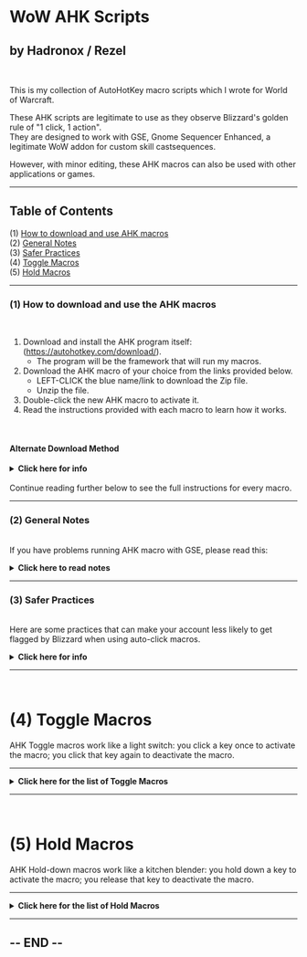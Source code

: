 # WoW AHK Scripts
## by Hadronox / Rezel
<br/>

This is my collection of AutoHotKey macro scripts which I wrote for World of Warcraft.

These AHK scripts are legitimate to use as they observe Blizzard's golden rule of "1 click, 1 action".<br/>
They are designed to work with GSE, Gnome Sequencer Enhanced, a legitimate WoW addon for custom skill castsequences.

However, with minor editing, these AHK macros can also be used with other applications or games.

------

## Table of Contents
(1) [How to download and use AHK macros](https://github.com/SiderealDay/AutoHotKey/blob/master/README.md#how-to-download-and-use-the-ahk-macros)<br/>
(2) [General Notes](https://github.com/SiderealDay/AutoHotKey/blob/master/README.md#general-notes)<br/>
(3) [Safer Practices](https://github.com/SiderealDay/AutoHotKey/blob/master/README.md#safer-practices)<br/>
(4) [Toggle Macros](https://github.com/SiderealDay/AutoHotKey/blob/master/README.md#toggle-macros)<br/>
(5) [Hold Macros](https://github.com/SiderealDay/AutoHotKey/blob/master/README.md#hold-macros)<br/>

------

### (1) How to download and use the AHK macros
<br/>

1. Download and install the AHK program itself: (https://autohotkey.com/download/).
   - The program will be the framework that will run my macros.
2. Download the AHK macro of your choice from the links provided below.
   - LEFT-CLICK the blue name/link to download the Zip file.
   - Unzip the file.
3. Double-click the new AHK macro to activate it.
4. Read the instructions provided with each macro to learn how it works.
<br/>

#### Alternate Download Method

<p><details>
<summary> <b>Click here for info</b> </summary>
<br/>

If you are having issues downloading my AHK macros as described above, here is an alternative way:

1. Go to the main page of my Github repository: (https://github.com/SiderealDay/AutoHotKey).<br/>
   - You will see a list of my AHK macro files.
2. Select the one you want.
3. Right-click the file name.
4. Click "Save target as (A)...".
5. Select a directory on your PC to download the file (such as "My Documents") then click "Save".
6. Alternatively, you can click on the file, copy/paste the script code into an empty text file, then rename its extension from `.txt` to `ahk`.

</p></details>
<br/>
Continue reading further below to see the full instructions for every macro.

------

### (2) General Notes

<br/>
If you have problems running AHK macro with GSE, please read this:
<br/>
<p><details>
<summary> <b>Click here to read notes</b> </summary>
<br/>

- Every macro has been tested to work properly in WoW, including all modifiers!

- Please check that you are using the latest updated macro.

- If the AHK macro is not working, run it as Admin.

- Check your keybinds for any conflicts, both in WoW and in your mouse software.

- If you want to use the modifier keys listed in your GSE macro, then in WoW you have to unbind the relevent mod keys for the button where your GSE macro is on. If there is a conflict between mod keys in GSE and mod keys in WoW, then WoW keybinds always take priority and your GSE mod key will never trigger. Remember that in WoW by default, `SHIFT` is bound to your second action bar, and `CTRL` is bound to your pet bar. `ALT` is normally not bound.

  - Example:<br/>
If your GSE macro is currently placed on action button 1, and it uses `SHIFT` and `ALT` to cast certain spells, then you need to unbind your `Shift+1` and `Alt+1` in your WoW keybinds.

  - Example:<br/>
Let us assume again that your GSE macro is on action button 1, and it uses `SHIFT` to cast a spell. But in WoW, you discover that you already have `Shift+1` bound to an action button, and this button is EMPTY. If you try to use your GSE macro and press `SHIFT` in this case, you will realise that nothing is happening, since WoW is pressing an EMPTY button.

- If you are using mouse keys, like MB4, to toggle or hold down your AHK macro, you need to unbind any action from those mouse keys in your mouse software, and revert their binds to "Generic", or "Back" and "Forward".

</p></details>

------

### (3) Safer Practices

<br/>
Here are some practices that can make your account less likely to get flagged by Blizzard when using auto-click macros.
<br/>
<p><details>
<summary> <b>Click here for info</b> </summary>
<br/>

I don't think we know exactly how Blizzard's Warden detection works, so we have to assume they "can" know everything, especially if given reason to investigate. So, we need to be as reasonable as possible in our practices as to not give them any cause to be less accommodating towards auto-clickers, such as AHK or mouse software, or even towards GSE.

1. No inhumanly-fast clicking speeds!<br/>
   - Use reasonable clicking speeds that humans can sustain, like 200ms or higher. Going super fast is just asking for trouble.

2. No clicking multiple keys!<br/>
   - Use an auto-clicker macro to actively click ONLY one key at a time. This simply observes the rule of "1 click, 1 action".

3. No unattended action!<br/>
   - Use common sense and never go afk while the macro is active. This can be flagged as botting.

4. No macro spam in chat!<br/>
   - Do not send your macro spam by mistake while chatting. Disable or terminate the macro beforehand. I include a "Suspend" feature in my macros for this specific purpose. Some people may report you if they see the spam and think you are doing something suspicious.

</p></details>

------
<br/>

# (4) Toggle Macros

AHK Toggle macros work like a light switch: you click a key once to activate the macro; you click that key again to deactivate the macro.

------

<p><details>
<summary> <b>Click here for the list of Toggle Macros</b> </summary>
<br/>

__(1)__
[__Classic - One Key__](https://minhaskamal.github.io/DownGit/#/home?url=https://github.com/SiderealDay/AutoHotKey/blob/master/Toggle_Classic_1Key%20[1-1].ahk)

A simple and classic `toggle` AHK macro to spam 1 key.<br/>
**Default**: Toggle `1` to spam `1` @ 150 ms delay.

<p><details>
<summary> <b>Click here to read features</b> </summary>
<br/>

```ruby
Features:
---------

+ Key modifiers (Shift, Alt, Ctrl) should work properly.
+ This AHK script will only work if WoW window is active. This option can be disabled in the script.

+ < Ctrl+PageDown > to suspend script (if you want to chat in game). (*)
+ < Ctrl+PageUp > to reload AHK script. (*)
+ < Ctrl+End > to terminate AHK script. (*)
 (*)  This command can be used outside WoW.
```

</p></details>

------

__(2)__
[__Classic - Two Keys__](https://minhaskamal.github.io/DownGit/#/home?url=https://github.com/SiderealDay/AutoHotKey/blob/master/Toggle_Classic_2Key%20[12-12].ahk)

A simple and classic `toggle` AHK macro to spam 2 keys.<br/>
**Default**: Toggle `1` to spam `1` @ 150 ms delay; Toggle `2` to spam `2` @ 150 ms delay.

<p><details>
<summary> <b>Click here to read features</b> </summary>
<br/>

```ruby
Features:
---------

+ Key modifiers (Shift, Alt, Ctrl) should work properly.
+ This AHK script will only work if WoW window is active. This option can be disabled in the script.

+ < Ctrl+PageDown > to suspend script (if you want to chat in game). (*)
+ < Ctrl+PageUp > to reload AHK script. (*)
+ < Ctrl+End > to terminate AHK script. (*)
 (*)  This command can be used outside WoW.
```

</p></details>

------

__(3)__
[__Modular - One Key__](https://minhaskamal.github.io/DownGit/#/home?url=https://github.com/SiderealDay/AutoHotKey/blob/master/Toggle_Modular_1Key%20[MB4_1].ahk)

A cutomizable `toggle` AHK macro to spam 1 key.<br/>
**Default**: Toggle `MB4` to spam `1` @ 150 ms delay.

<p><details>
<summary> <b>Click here to read features</b> </summary>
<br/>

```ruby
Features:
---------

+ Assign the key that you want to toggle.
+ Assign the key that you want to spam. This is where your GSE macros will be placed.
+ Assign delay value (in ms), as suggested by your GSE macro.
+ DEFAULT: Toggle `Mouse Button 4` to spam `1` at 150ms. 

+ All keys and delay can be customized in the CONFIG section.
+ Key modifiers (Shift, Alt, Ctrl) should work properly.
+ This AHK script will only work if WoW window is active. This option can be disabled in the script.

+ A small window will tell you when this AHK script is enabled and working.
+ To customize this window, read the INFO section inside the script.

+ < Ctrl+PageDown > to suspend script (if you want to chat in game). (*)
+ < Ctrl+PageUp > to reload AHK script. (*)
+ < Ctrl+End > to terminate AHK script. (*)
 (*)  This command can be used outside WoW.
```

</p></details>

------

__(4)__
[__Modular - Two Keys__](https://minhaskamal.github.io/DownGit/#/home?url=https://github.com/SiderealDay/AutoHotKey/blob/master/Toggle_Modular_2Key%20[MB4MB5_12].ahk)

A cutomizable `toggle` AHK macro to spam 2 keys.<br/>
**Default**: Toggle `MB4` to spam `1` @ 150 ms delay; Toggle `MB5` to spam `2` @ 150 ms delay.

<p><details>
<summary> <b>Click here to read features</b> </summary>
<br/>

```ruby
Features:
---------

+ Assign the keys that you want to toggle.
+ Assign the keys that you want to spam. This is where your GSE macros will be placed.
+ Assign delay values (in ms), as suggested by your GSE macro.
+ DEFAULT: Toggle `Mouse Button 4` to spam `1` at 150ms; Toggle `Mouse Button 5` to spam `2` at 150ms.

+ All keys and delays can be customized in the CONFIG section. Delays are separate for each key.
+ Key modifiers (Shift, Alt, Ctrl) should work properly.
+ This AHK script will only work if WoW window is active. This option can be disabled in the script.

+ A small window will tell you when this AHK script is enabled and working.
+ To customize this window, read the INFO section inside the script.

+ < Ctrl+PageDown > to suspend script (if you want to chat in game). (*)
+ < Ctrl+PageUp > to reload AHK script. (*)
+ < Ctrl+End > to terminate AHK script. (*)
 (*)  This command can be used outside WoW.
```

</p></details>

------

__(5)__
[__Modular - Three Keys__](https://minhaskamal.github.io/DownGit/#/home?url=https://github.com/SiderealDay/AutoHotKey/blob/master/Toggle_Modular_3Key.ahk)

A cutomizable `toggle` AHK macro to spam 3 keys.<br/>
**Default**: Toggle `MB4` to spam `1` @ 150 ms delay; Toggle `MB5` to spam `2` @ 150 ms delay; Toggle `3` to spam `3` @ 150 ms delay.

<p><details>
<summary> <b>Click here to read features</b> </summary>
<br/>

```ruby
Features:
---------

+ Assign the keys that you want to toggle.
+ Assign the keys that you want to spam. This is where your GSE macros will be placed.
+ Assign delay values (in ms), as suggested by your GSE macro.
+ DEFAULT: Toggle `Mouse Button 4` to spam `1` at 150ms; Toggle `Mouse Button 5` to spam `2` at 150ms; Toggle `3` to spam `3` @ 150 ms delay.

+ All keys and delays can be customized in the CONFIG section. Delays are separate for each key.
+ Key modifiers (Shift, Alt, Ctrl) should work properly.
+ This AHK script will only work if WoW window is active. This option can be disabled in the script.

+ A small window will tell you when this AHK script is enabled and working.
+ To customize this window, read the INFO section inside the script.

+ < Ctrl+PageDown > to suspend script (if you want to chat in game). (*)
+ < Ctrl+PageUp > to reload AHK script. (*)
+ < Ctrl+End > to terminate AHK script. (*)
 (*)  This command can be used outside WoW.
```

</p></details>

</p></details>

------
<br/>

# (5) Hold Macros

AHK Hold-down macros work like a kitchen blender: you hold down a key to activate the macro; you release that key to deactivate the macro.

------

<p><details>
<summary> <b>Click here for the list of Hold Macros</b> </summary>
<br/>

__(1)__
[__Classic - One Key__](https://minhaskamal.github.io/DownGit/#/home?url=https://github.com/SiderealDay/AutoHotKey/blob/master/HoldDown_Classic_1Key%20[1-1].ahk)

A simple and classic `hold-down` AHK macro to spam 1 key.<br/>
**Default**: Hold `1` to spam `1` @ 150 ms delay.

<p><details>
<summary> <b>Click here to read features</b> </summary>
<br/>

```ruby
Features:
---------

+ Key modifiers (Shift, Alt, Ctrl) should work properly.
+ This AHK script will only work if WoW window is active. This option can be disabled in the script.

+ < Ctrl+PageDown > to suspend script (if you want to chat in game). (*)
+ < Ctrl+PageUp > to reload AHK script. (*)
+ < Ctrl+End > to terminate AHK script. (*)
 (*)  This command can be used outside WoW.
```

</p></details>

------

__(2)__
[__Classic - Two Keys__](https://minhaskamal.github.io/DownGit/#/home?url=https://github.com/SiderealDay/AutoHotKey/blob/master/HoldDown_Classic_2Key%20[12-12].ahk)

A simple and classic `hold-down` AHK macro to spam 2 keys.<br/>
**Default**: Hold `1` to spam `1` @ 150 ms delay; Hold `2` to spam `2` @ 150 ms delay.

<p><details>
<summary> <b>Click here to read features</b> </summary>
<br/>

```ruby
Features:
---------

+ Key modifiers (Shift, Alt, Ctrl) should work properly.
+ This AHK script will only work if WoW window is active. This option can be disabled in the script.

+ < Ctrl+PageDown > to suspend script (if you want to chat in game). (*)
+ < Ctrl+PageUp > to reload AHK script. (*)
+ < Ctrl+End > to terminate AHK script. (*)
 (*)  This command can be used outside WoW.
```

</p></details>

------

__(3)__
[__Modular - One Key__](https://minhaskamal.github.io/DownGit/#/home?url=https://github.com/SiderealDay/AutoHotKey/blob/master/HoldDown_Modular_1Key%20[MB4_1].ahk)

A cutomizable `hold-down` AHK macro to spam 1 key.<br/>
**Default**: Hold `MB4` to spam `1` @ 150 ms delay.

<p><details>
<summary> <b>Click here to read features</b> </summary>
<br/>

```ruby
Features:
---------

+ Assign the key that you want to hold down.
+ Assign the key that you want to spam. This is where your GSE macro will be placed.
+ Assign delay value (in ms), as suggested by your GSE macro.
+ DEFAULT: Hold down `Mouse Button 4` to spam `1` at 150ms.

+ All keys and delay can be customized in the CONFIG section.
+ Key modifiers (Shift, Alt, Ctrl) should work properly.
+ This AHK script will only work if WoW window is active. This option can be disabled in the script.

+ < Ctrl+PageDown > to suspend script (if you want to chat in game). (*)
+ < Ctrl+PageUp > to reload AHK script. (*)
+ < Ctrl+End > to terminate AHK script. (*)
 (*)  This command can be used outside WoW.
```

</p></details>

------

__(4)__
[__Modular - Two Keys__](https://minhaskamal.github.io/DownGit/#/home?url=https://github.com/SiderealDay/AutoHotKey/blob/master/HoldDown_Modular_2Key%20[MB4MB5_12].ahk)

A cutomizable `hold-down` AHK macro to spam 2 keys.<br/>
**Default**: Hold `MB4` to spam `1` @ 150 ms delay; Hold `MB5` to spam `2` @ 150 ms delay.

<p><details>
<summary> <b>Click here to read features</b> </summary>
<br/>

```ruby
Features:
---------

+ Assign the keys that you want to hold down.
+ Assign the keys that you want to spam. This is where your GSE macros will be placed.
+ Assign delay values (in ms), as suggested by your GSE macro.
+ DEFAULT: Hold `Mouse Button 4` to spam `1` at 150ms; Hold `Mouse Button 5` to spam `2` at 150ms.

+ All keys and delays can be customized in the CONFIG section. Delays are separate for each key.
+ Key modifiers (Shift, Alt, Ctrl) should work properly.
+ This AHK script will only work if WoW window is active. This option can be disabled in the script.

+ < Ctrl+PageDown > to suspend script (if you want to chat in game). (*)
+ < Ctrl+PageUp > to reload AHK script. (*)
+ < Ctrl+End > to terminate AHK script. (*)
 (*)  This command can be used outside WoW.
```

</p></details>

------


__(5)__
[__Modular - Three Keys__](https://minhaskamal.github.io/DownGit/#/home?url=https://github.com/SiderealDay/AutoHotKey/blob/master/HoldDown_Modular_3Key%20[123_123].ahk)

A cutomizable `hold-down` AHK macro to spam 3 keys.<br/>
**Default**: Hold `1` to spam `1` @ 150 ms delay; Hold `2` to spam `2` @ 150 ms delay; Hold `3` to spam `3` @ 150 ms delay.

<p><details>
<summary> <b>Click here to read features</b> </summary>
<br/>

```ruby
Features:
---------

+ Assign the keys that you want to hold down.
+ Assign the keys that you want to spam. This is where your GSE macros will be placed.
+ Assign delay values (in ms), as suggested by your GSE macro.
+ DEFAULT: Hold `1` to spam `1` at 150ms; Hold `2` to spam `2` at 150ms; Hold `3` to spam `3` at 150ms.

+ All keys and delays can be customized in the CONFIG section. Delays are separate for each key.
+ Key modifiers (Shift, Alt, Ctrl) should work properly.
+ This AHK script will only work if WoW window is active. This option can be disabled in the script.

+ < Ctrl+PageDown > to suspend script (if you want to chat in game). (*)
+ < Ctrl+PageUp > to reload AHK script. (*)
+ < Ctrl+End > to terminate AHK script. (*)
 (*)  This command can be used outside WoW.
```

</p></details>

</p></details>

------

## -- END --
